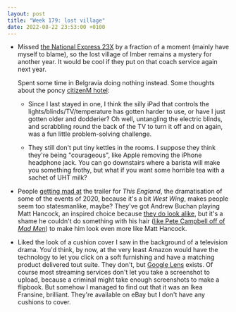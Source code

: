 ```yaml
---
layout: post
title: "Week 179: lost village"
date: 2022-08-22 23:53:00 +0100
---
```


- Missed [the National Express 23X](https://bustimes.org/services/23x-london-victoria-basingstoke-imber/vehicles) by a fraction of a moment (mainly have myself to blame), so the lost village of Imber remains a mystery for another year. It would be cool if they put on that coach service again next year.

  Spent some time in Belgravia doing nothing instead. Some thoughts about the poncy [citizenM hotel](https://www.headforpoints.com/2022/07/10/review-citizenm-london-victoria-station-hotel/):

  - Since I last stayed in one, I think the silly iPad that controls the lights/blinds/TV/temperature has gotten harder to use, or have I just gotten older and dodderier? Oh well, untangling the electric blinds, and scrabbling round the back of the TV to turn it off and on again, was a fun little problem-solving challenge.

  - They still don't put tiny kettles in the rooms. I suppose they think they're being "courageous", like Apple removing the iPhone headphone jack. You can go downstairs where a barista will make you something frothy, but what if you want some horrible tea with a sachet of UHT milk? 

- People [getting mad at](https://twitter.com/supertanskiii/status/1560693292924379137) the trailer for <cite>This England</cite>, the dramatisation of some of the events of 2020, because it's a bit <cite>West Wing</cite>, makes people seem too statesmanlike, maybe?
They've got Andrew Buchan playing Matt Hancock, an inspired choice because [they do look alike](https://twitter.com/search?q=andrew%20buchan%20hancock%20until%3A2022-01-01&src=typed_query&f=live), but it's a shame he couldn't do something with his hair ([like Pete Campbell off of <cite>Mad Men</cite>](https://twitter.com/puppymoth/status/1539046835846782976)) to make him look even more like Matt Hancock.

- Liked the look of a cushion cover I saw in the background of a television drama.
  You'd think, by now, at the very least Amazon would have the technology to let you click on a soft furnishing and have a matching product delivered tout suite. They don't, but [Google Lens](https://en.wikipedia.org/wiki/Google_Lens) exists. Of course most streaming services don't let you take a screenshot to upload, because a criminal might take enough screenshots to make a flipbook. But somehow I managed to find out that it was an Ikea <span class="caps">Fransine</span>, brilliant. They're available on eBay but I don't have any cushions to cover.
